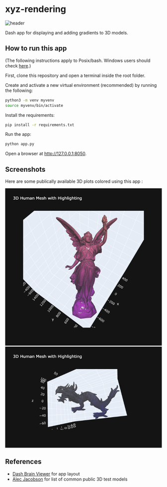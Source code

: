 # xyz-rendering

![header](https://user-images.githubusercontent.com/68656129/191541206-583ce089-e658-4f8c-87c9-b440084db7da.png)

Dash app for displaying and adding gradients to 3D models.

## How to run this app

(The following instructions apply to Posix/bash. Windows users should check
[here](https://docs.python.org/3/library/venv.html).)

First, clone this repository and open a terminal inside the root folder.

Create and activate a new virtual environment (recommended) by running
the following:

```bash
python3 -m venv myvenv
source myvenv/bin/activate
```

Install the requirements:

```bash
pip install -r requirements.txt
```

Run the app:

```bash
python app.py
```

Open a browser at http://127.0.0.1:8050.

## Screenshots

Here are some publically available 3D plots colored using this app :

![image1](assets/shot-1.png)
![image2](assets/shot-2.png)

## References

- [Dash Brain Viewer](https://github.com/plotly/dash-sample-apps/blob/main/apps/dash-brain-viewer) for app layout
- [Alec Jacobson](https://github.com/alecjacobson/common-3d-test-models) for list of common public 3D test models
